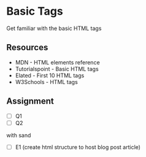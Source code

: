 # Basic Tags
Get familiar with the basic HTML tags

## Resources

- MDN - HTML elements reference
- Tutorialspoint - Basic HTML tags
- Elated - First 10 HTML tags
- W3Schools - HTML tags


## Assignment

- [ ] Q1
- [ ] Q2

with sand

- [ ] E1 (create html structure to host blog post article)
